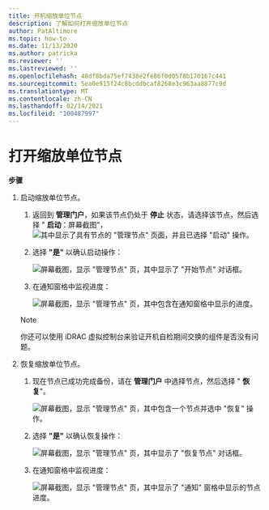 ```yaml
---
title: 开机缩放单位节点
description: 了解如何打开缩放单位节点
author: PatAltimore
ms.topic: how-to
ms.date: 11/13/2020
ms.author: patricka
ms.reviewer: ''
ms.lastreviewed: ''
ms.openlocfilehash: 48df8bda75ef7438e2fe86f0d05f8b170167c441
ms.sourcegitcommit: 5ea0e915f24c8bcddbcaf8268e3c963aa8877c9d
ms.translationtype: MT
ms.contentlocale: zh-CN
ms.lasthandoff: 02/14/2021
ms.locfileid: "100487997"
---
```

# <a name="powering-on-a-scale-unit-node"></a>打开缩放单位节点

**步骤**

1.  启动缩放单位节点。

    1.  返回到 **管理门户**，如果该节点仍处于 **停止** 状态，请选择该节点，然后选择 " **启动**：屏幕截图"， ![ 其中显示了具有节点的 "管理节点" 页面，并且已选择 "启动" 操作。](media/image-46.png)

    1.  选择 **"是"** 以确认启动操作：

        ![屏幕截图，显示 "管理节点" 页，其中显示了 "开始节点" 对话框。](media/image-47.png)
        
    1.  在通知窗格中监视进度：
    
        ![屏幕截图，显示 "管理节点" 页，其中包含在通知窗格中显示的进度。](media/image-48.png)
            
    > [!NOTE]
    > 你还可以使用 iDRAC 虚拟控制台来验证开机自检期间交换的组件是否没有问题。
    
2.  恢复缩放单位节点。

    1.  现在节点已成功完成备份，请在 **管理门户** 中选择节点，然后选择 " **恢复**"。

        ![屏幕截图，显示 "管理节点" 页，其中包含一个节点并选中 "恢复" 操作。](media/image-49.png)
        
    1.  选择 **"是"** 以确认恢复操作：
    
        ![屏幕截图，显示 "管理节点" 页，其中显示了 "恢复节点" 对话框。](media/image-50.png)
    
    1.  在通知窗格中监视进度：
    
        ![屏幕截图，显示 "管理节点" 页，其中显示了 "通知" 窗格中显示的节点进度。](media/image-51.png)
        

